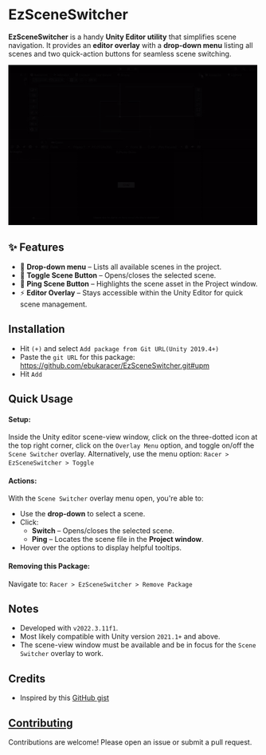 # EzSceneSwitcher 

**EzSceneSwitcher** is a handy **Unity Editor utility** that simplifies scene navigation. It provides an **editor overlay** with a **drop-down menu** listing all scenes and two quick-action buttons for seamless scene switching.

![gif](https://raw.githubusercontent.com/ebukaracer/ebukaracer/unlisted/EzSceneSwitcher-Images/Preview.gif)

## ✨ Features
- 📜 **Drop-down menu** – Lists all available scenes in the project.
- 🔄 **Toggle Scene Button** – Opens/closes the selected scene.
- 🎯 **Ping Scene Button** – Highlights the scene asset in the Project window.
- ⚡ **Editor Overlay** – Stays accessible within the Unity Editor for quick scene management.

## Installation
- Hit `(+)` and select `Add package from Git URL(Unity 2019.4+)` 
- Paste the `git URL` for this package: https://github.com/ebukaracer/EzSceneSwitcher.git#upm 
- Hit `Add`

## Quick Usage

#### Setup:
Inside the Unity editor scene-view window, click on the three-dotted icon at the top right corner, click on the `Overlay Menu` option, and toggle on/off the `Scene Switcher` overlay. Alternatively, use the menu option: `Racer > EzSceneSwitcher > Toggle`
#### Actions:
With the `Scene Switcher` overlay menu open, you're able to:
- Use the **drop-down** to select a scene.
- Click:
    - **Switch** – Opens/closes the selected scene.
    - **Ping** – Locates the scene file in the **Project window**.
- Hover over the options to display helpful tooltips.

#### Removing this Package:
Navigate to: `Racer > EzSceneSwitcher > Remove Package`

## Notes
- Developed with `v2022.3.11f1`.
- Most likely compatible with Unity version `2021.1+` and above.
- The scene-view window must be available and be in focus for the `Scene Switcher` overlay to work.
## Credits
- Inspired by this [GitHub gist](https://gist.github.com/alexanderameye/c1f99c6b84162697beedc8606027ed9c)

## [Contributing](https://ebukaracer.github.io/ebukaracer/md/CONTRIBUTING.html)  
Contributions are welcome! Please open an issue or submit a pull request.